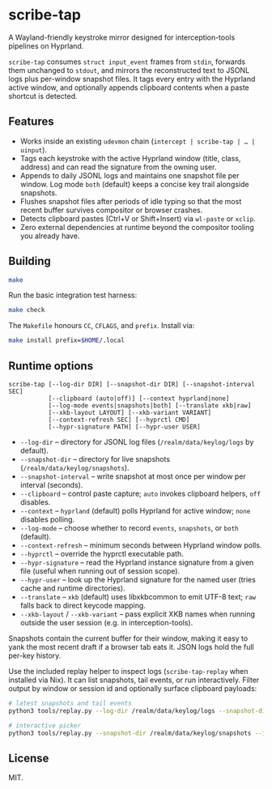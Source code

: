 # scribe-tap

A Wayland-friendly keystroke mirror designed for interception-tools pipelines on Hyprland.

`scribe-tap` consumes `struct input_event` frames from `stdin`, forwards them unchanged to
`stdout`, and mirrors the reconstructed text to JSONL logs plus per-window snapshot files.
It tags every entry with the Hyprland active window, and optionally appends clipboard
contents when a paste shortcut is detected.

## Features

- Works inside an existing `udevmon` chain (`intercept | scribe-tap | … | uinput`).
- Tags each keystroke with the active Hyprland window (title, class, address) and can read the signature from the owning user.
- Appends to daily JSONL logs and maintains one snapshot file per window. Log mode `both` (default) keeps a concise key trail alongside snapshots.
- Flushes snapshot files after periods of idle typing so that the most recent buffer survives compositor or browser crashes.
- Detects clipboard pastes (Ctrl+V or Shift+Insert) via `wl-paste` or `xclip`.
- Zero external dependencies at runtime beyond the compositor tooling you already have.

## Building

```sh
make
```

Run the basic integration test harness:

```sh
make check
```

The `Makefile` honours `CC`, `CFLAGS`, and `prefix`. Install via:

```sh
make install prefix=$HOME/.local
```

## Runtime options

```
scribe-tap [--log-dir DIR] [--snapshot-dir DIR] [--snapshot-interval SEC]
           [--clipboard (auto|off)] [--context hyprland|none]
           [--log-mode events|snapshots|both] [--translate xkb|raw]
           [--xkb-layout LAYOUT] [--xkb-variant VARIANT]
           [--context-refresh SEC] [--hyprctl CMD]
           [--hypr-signature PATH] [--hypr-user USER]
```

- `--log-dir` – directory for JSONL log files (`/realm/data/keylog/logs` by default).
- `--snapshot-dir` – directory for live snapshots (`/realm/data/keylog/snapshots`).
- `--snapshot-interval` – write snapshot at most once per window per interval (seconds).
- `--clipboard` – control paste capture; `auto` invokes clipboard helpers, `off` disables.
- `--context` – `hyprland` (default) polls Hyprland for active window; `none` disables polling.
- `--log-mode` – choose whether to record `events`, `snapshots`, or `both` (default).
- `--context-refresh` – minimum seconds between Hyprland window polls.
- `--hyprctl` – override the hyprctl executable path.
- `--hypr-signature` – read the Hyprland instance signature from a given file (useful when running out of session scope).
- `--hypr-user` – look up the Hyprland signature for the named user (tries cache and runtime directories).
- `--translate` – `xkb` (default) uses libxkbcommon to emit UTF-8 text; `raw` falls back to direct keycode mapping.
- `--xkb-layout` / `--xkb-variant` – pass explicit XKB names when running outside the user session (e.g. in interception-tools).

Snapshots contain the current buffer for their window, making it easy to yank the most
recent draft if a browser tab eats it. JSON logs hold the full per-key history.

Use the included replay helper to inspect logs (`scribe-tap-replay` when installed via Nix). It can list snapshots, tail events, or run interactively. Filter output by window or session id and optionally surface clipboard payloads:

```sh
# latest snapshots and tail events
python3 tools/replay.py --log-dir /realm/data/keylog/logs --snapshot-dir /realm/data/keylog/snapshots --mode both --window messenger --events-tail 10 --show-clipboard

# interactive picker
python3 tools/replay.py --snapshot-dir /realm/data/keylog/snapshots --interactive --session 20251003T001711
```

## License

MIT.
